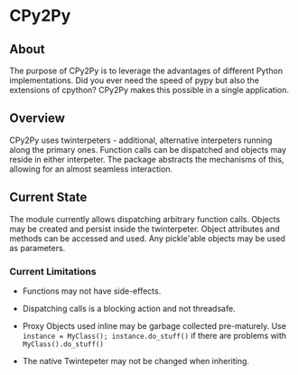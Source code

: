 # CPy2Py #

## About ##

The purpose of CPy2Py is to leverage the advantages of different Python implementations.
Did you ever need the speed of pypy but also the extensions of cpython?
CPy2Py makes this possible in a single application.

## Overview ##

CPy2Py uses twinterpeters - additional, alternative interpeters running along the primary ones.
Function calls can be dispatched and objects may reside in either interpeter.
The package abstracts the mechanisms of this, allowing for an almost seamless interaction.

## Current State ##

The module currently allows dispatching arbitrary function calls.
Objects may be created and persist inside the twinterpeter.
Object attributes and methods can be accessed and used.
Any pickle'able objects may be used as parameters.

### Current Limitations ###

   * Functions may not have side-effects.

   * Dispatching calls is a blocking action and not threadsafe.

   * Proxy Objects used inline may be garbage collected pre-maturely. Use `instance = MyClass(); instance.do_stuff()` if there are problems with `MyClass().do_stuff()`

   * The native Twintepeter may not be changed when inheriting.
